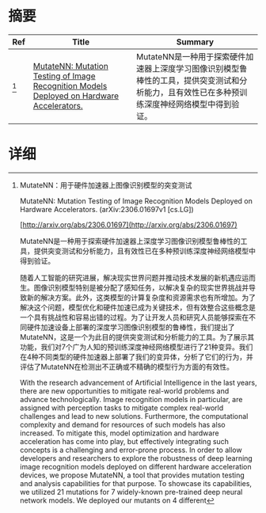 # 摘要

| Ref | Title | Summary |
| --- | --- | --- |
| [^1] | [MutateNN: Mutation Testing of Image Recognition Models Deployed on Hardware Accelerators.](http://arxiv.org/abs/2306.01697) | MutateNN是一种用于探索硬件加速器上深度学习图像识别模型鲁棒性的工具，提供突变测试和分析能力，且有效性已在多种预训练深度神经网络模型中得到验证。 |

# 详细

[^1]: MutateNN：用于硬件加速器上图像识别模型的突变测试

    MutateNN: Mutation Testing of Image Recognition Models Deployed on Hardware Accelerators. (arXiv:2306.01697v1 [cs.LG])

    [http://arxiv.org/abs/2306.01697](http://arxiv.org/abs/2306.01697)

    MutateNN是一种用于探索硬件加速器上深度学习图像识别模型鲁棒性的工具，提供突变测试和分析能力，且有效性已在多种预训练深度神经网络模型中得到验证。

    

    随着人工智能的研究进展，解决现实世界问题并推动技术发展的新机遇应运而生。图像识别模型特别是被分配了感知任务，以解决复杂的现实世界挑战并导致新的解决方案。此外，这类模型的计算复杂度和资源需求也有所增加。为了解决这个问题，模型优化和硬件加速已成为关键技术，但有效整合这些概念是一个具有挑战性和容易出错的过程。为了让开发人员和研究人员能够探索在不同硬件加速设备上部署的深度学习图像识别模型的鲁棒性，我们提出了MutateNN，这是一个为此目的提供突变测试和分析能力的工具。为了展示其功能，我们对7个广为人知的预训练深度神经网络模型进行了21种变异。我们在4种不同类型的硬件加速器上部署了我们的变异体，分析了它们的行为，并评估了MutateNN在检测出不正确或不精确的模型行为方面的有效性。

    With the research advancement of Artificial Intelligence in the last years, there are new opportunities to mitigate real-world problems and advance technologically. Image recognition models in particular, are assigned with perception tasks to mitigate complex real-world challenges and lead to new solutions. Furthermore, the computational complexity and demand for resources of such models has also increased. To mitigate this, model optimization and hardware acceleration has come into play, but effectively integrating such concepts is a challenging and error-prone process.  In order to allow developers and researchers to explore the robustness of deep learning image recognition models deployed on different hardware acceleration devices, we propose MutateNN, a tool that provides mutation testing and analysis capabilities for that purpose. To showcase its capabilities, we utilized 21 mutations for 7 widely-known pre-trained deep neural network models. We deployed our mutants on 4 different
    

